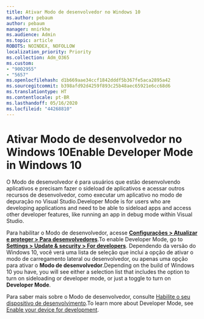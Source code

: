 ```yaml
---
title: Ativar Modo de desenvolvedor no Windows 10
ms.author: pebaum
author: pebaum
manager: mnirkhe
ms.audience: Admin
ms.topic: article
ROBOTS: NOINDEX, NOFOLLOW
localization_priority: Priority
ms.collection: Adm_O365
ms.custom:
- "9002955"
- "5657"
ms.openlocfilehash: d1b669aae34ccf1842dddf5b367fe5aca2895a42
ms.sourcegitcommit: b398afd92d4259f893c25b48aec65921e6cc68d6
ms.translationtype: HT
ms.contentlocale: pt-BR
ms.lasthandoff: 05/16/2020
ms.locfileid: "44268810"
---
```

# <a name="enable-developer-mode-in-windows-10"></a><span data-ttu-id="c0609-102">Ativar Modo de desenvolvedor no Windows 10</span><span class="sxs-lookup"><span data-stu-id="c0609-102">Enable Developer Mode in Windows 10</span></span>

<span data-ttu-id="c0609-103">O Modo de desenvolvedor é para usuários que estão desenvolvendo aplicativos e precisam fazer o sideload de aplicativos e acessar outros recursos de desenvolvedor, como executar um aplicativo no modo de depuração no Visual Studio.</span><span class="sxs-lookup"><span data-stu-id="c0609-103">Developer Mode is for users who are developing applications and need to be able to sideload apps and access other developer features, like running an app in debug mode within Visual Studio.</span></span>

<span data-ttu-id="c0609-104">Para habilitar o Modo de desenvolvedor, acesse **[Configurações > Atualizar e proteger > Para desenvolvedores](ms-settings:developers?activationSource=GetHelp)**.</span><span class="sxs-lookup"><span data-stu-id="c0609-104">To enable Developer Mode, go to **[Settings > Update & security > For developers](ms-settings:developers?activationSource=GetHelp)**.</span></span> <span data-ttu-id="c0609-105">Dependendo da versão do Windows 10, você verá uma lista de seleção que inclui a opção de ativar o modo de carregamento lateral ou desenvolvedor, ou apenas uma opção para ativar o **Modo de desenvolvedor**.</span><span class="sxs-lookup"><span data-stu-id="c0609-105">Depending on the build of Windows 10 you have, you will see either a selection list that includes the option to turn on sideloading or developer mode, or just a toggle to turn on **Developer Mode**.</span></span>

<span data-ttu-id="c0609-106">Para saber mais sobre o Modo de desenvolvedor, consulte [Habilite o seu dispositivo de desenvolvimento](https://docs.microsoft.com/windows/uwp/get-started/enable-your-device-for-development).</span><span class="sxs-lookup"><span data-stu-id="c0609-106">To learn more about Developer Mode, see [Enable your device for development](https://docs.microsoft.com/windows/uwp/get-started/enable-your-device-for-development).</span></span>
